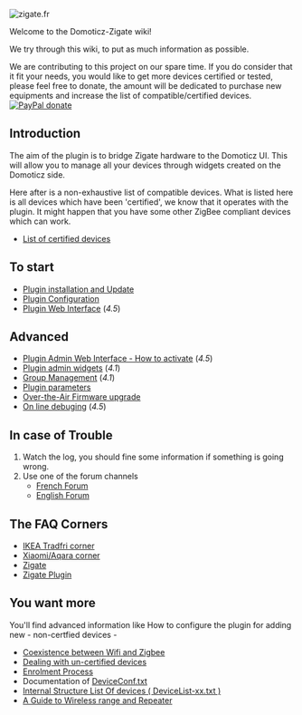 ![zigate.fr](https://github.com/pipiche38/Domoticz-Zigate-Wiki/blob/master/Images/ZiGate.png)

Welcome to the Domoticz-Zigate wiki!

We try through this wiki, to put as much information as possible. 

We are contributing to this project on our spare time. If you do consider that it fit your needs, you would like to get more devices certified or tested, please feel free to donate, the amount will be dedicated to purchase new equipments and increase the list of compatible/certified devices.
[![PayPal donate](https://camo.githubusercontent.com/d5d24e33e2f4b6fe53987419a21b203c03789a8f/68747470733a2f2f696d672e736869656c64732e696f2f62616467652f446f6e6174652d50617950616c2d677265656e2e737667)](https://paypal.me/pipiche)

## Introduction
The aim of the plugin is to bridge Zigate hardware to the Domoticz UI. This will allow you to manage all your devices through widgets created on the Domoticz side.

Here after is a non-exhaustive list of compatible devices. What is listed here is all devices which have been 'certified', we know that it operates with the plugin. It might happen that you have some other ZigBee compliant devices which can work.
* [List of certified devices](https://github.com/pipiche38/Domoticz-Zigate-Wiki/blob/master/en-eng/Compatible-Devices.md)

## To start
* [Plugin installation and Update](https://github.com/pipiche38/Domoticz-Zigate-Wiki/blob/master/en-eng/Plugin-Installation.md)
* [Plugin Configuration](https://github.com/pipiche38/Domoticz-Zigate-Wiki/blob/master/en-eng/Plugin-Configuration.md)
* [Plugin Web Interface](https://github.com/pipiche38/Domoticz-Zigate-Wiki/blob/master/en-eng/WebUserInterfaceNavigation.md) (_4.5_)

## Advanced

* [Plugin Admin Web Interface - How to activate](https://github.com/pipiche38/Domoticz-Zigate-Wiki/blob/master/en-eng/WebUserInterface.md) (_4.5_)
* [Plugin admin widgets](https://github.com/pipiche38/Domoticz-Zigate-Wiki/blob/master/en-eng/Plugin-Administration.md) (_4.1_)
* [Group Management](https://github.com/pipiche38/Domoticz-Zigate-Wiki/blob/master/en-eng/Group-Management.md) (_4.1_)
* [Plugin parameters](https://github.com/pipiche38/Domoticz-Zigate-Wiki/blob/master/en-eng/PluginConf.json.md)
* [Over-the-Air Firmware upgrade](https://github.com/pipiche38/Domoticz-Zigate-Wiki/blob/master/en-eng/OTA-Upgrade.md)
* [On line debuging](https://github.com/pipiche38/Domoticz-Zigate-Wiki/blob/master/en-eng/debug-mode.md) (_4.5_)

## In case of Trouble

1. Watch the log, you should fine some information if something is going wrong.
1. Use one of the forum channels
   * [French Forum](https://easydomoticz.com/forum/viewforum.php?f=28)
   * [English Forum](https://www.domoticz.com/forum/viewforum.php?f=68)


## 
## The FAQ Corners
* [IKEA Tradfri corner](https://github.com/pipiche38/Domoticz-Zigate-Wiki/blob/master/en-eng/IKEA-Tradfri-corner.md)
* [Xiaomi/Aqara corner](https://github.com/pipiche38/Domoticz-Zigate-Wiki/blob/master/en-eng/Xiaomi-Corner.md)
* [Zigate](https://github.com/pipiche38/Domoticz-Zigate-Wiki/blob/master/en-eng/Zigate-FAQ.md)
* [Zigate Plugin](https://github.com/pipiche38/Domoticz-Zigate-Wiki/blob/master/en-eng/Zigate-Plugin-FAQ.md)

## You want more
You'll find advanced information like How to configure the plugin for adding new - non-certfied devices -
* [Coexistence between Wifi and Zigbee](https://github.com/pipiche38/Domoticz-Zigate-Wiki/blob/master/en-eng/Co-existence-of-IEEE-802.15.4-at-2.4-GHz-and-Zigbee.md)
* [Dealing with un-certified devices](https://github.com/pipiche38/Domoticz-Zigate-Wiki/blob/master/en-eng/Dealing-with-un-certified-device.md)
* [Enrolment Process](https://github.com/pipiche38/Domoticz-Zigate-Wiki/blob/master/en-eng/Enrolment-process.md)
* Documentation of [DeviceConf.txt](https://github.com/pipiche38/Domoticz-Zigate-Wiki/blob/master/en-eng/DeviceConf.md)
* [Internal Structure List Of devices ( DeviceList-xx.txt )](https://github.com/pipiche38/Domoticz-Zigate-Wiki/blob/master/en-eng/Structure-of-ListOfDevices.md)
* [A Guide to Wireless range and Repeater](https://support.smartthings.com/hc/en-us/articles/209963206-A-guide-to-wireless-range-and-repeaters)

